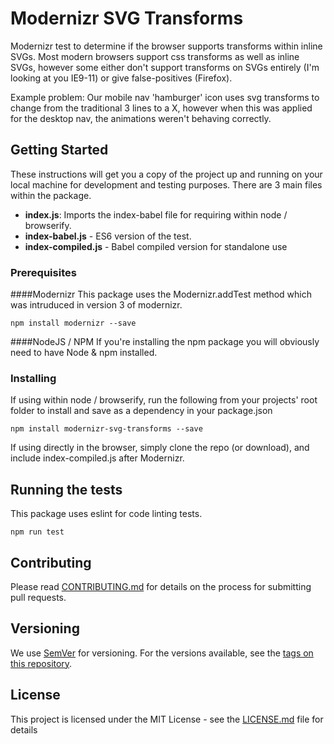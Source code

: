 # Modernizr SVG Transforms
Modernizr test to determine if the browser supports transforms within inline SVGs. Most modern browsers support css transforms as well as inline SVGs, however some either don't support transforms on SVGs entirely (I'm looking at you IE9-11) or give false-positives (Firefox).

Example problem:
Our mobile nav 'hamburger' icon uses svg transforms to change from the traditional 3 lines to a X, however when this was applied for the desktop nav, the animations weren't behaving correctly.

## Getting Started
These instructions will get you a copy of the project up and running on your local machine for development and testing purposes. 
There are 3 main files within the package.

- __index.js__: Imports the index-babel file for requiring within node / browserify.
- __index-babel.js__ - ES6 version of the test.
- __index-compiled.js__ - Babel compiled version for standalone use

### Prerequisites

####Modernizr
This package uses the Modernizr.addTest method which was intruduced in version 3 of modernizr.

```
npm install modernizr --save
```

####NodeJS / NPM
If you're installing the npm package you will obviously need to have Node & npm installed.

### Installing

If using within node / browserify, run the following from your projects' root folder to install and save as a dependency in your package.json

```
npm install modernizr-svg-transforms --save
```

If using directly in the browser, simply clone the repo (or download), and include index-compiled.js after Modernizr.

## Running the tests

This package uses eslint for code linting tests.

``` 
npm run test
```

## Contributing

Please read [CONTRIBUTING.md](https://github.com/wildpixeldesign/modernizr-svg-transforms/blob/master/CONTRIBUTING.md) for details on the process for submitting pull requests.

## Versioning

We use [SemVer](http://semver.org/) for versioning. For the versions available, see the [tags on this repository](https://github.com/wildpixeldesign/modernizr-svg-transforms/tags).

## License

This project is licensed under the MIT License - see the [LICENSE.md](LICENSE.md) file for details
